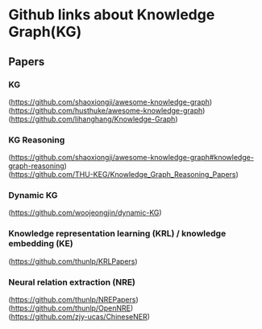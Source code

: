 # Github links about Knowledge Graph(KG)

## Papers

### KG

(https://github.com/shaoxiongji/awesome-knowledge-graph)  
(https://github.com/husthuke/awesome-knowledge-graph)  
(https://github.com/lihanghang/Knowledge-Graph)  

### KG Reasoning

(https://github.com/shaoxiongji/awesome-knowledge-graph#knowledge-graph-reasoning)  
(https://github.com/THU-KEG/Knowledge_Graph_Reasoning_Papers)  

### Dynamic KG

(https://github.com/woojeongjin/dynamic-KG)

### Knowledge representation learning (KRL) / knowledge embedding (KE)

(https://github.com/thunlp/KRLPapers)

### Neural relation extraction (NRE)

(https://github.com/thunlp/NREPapers)  
(https://github.com/thunlp/OpenNRE)  
(https://github.com/zjy-ucas/ChineseNER)  
